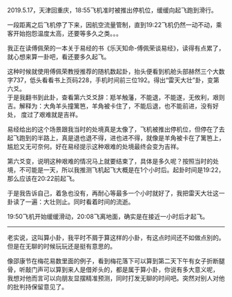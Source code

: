 2019.5.17，天津回重庆，18:55飞机准时被推出停机位，缓缓向起飞跑到滑行。  

一段距离之后飞机停了下来，因航空流量管制，直到19:22飞机仍然一动不动，乘客开始抱怨温度太高，还要等多久之类。。。  

我正在读傅佩荣的一本关于易经的书《乐天知命-傅佩荣谈易经》，读得有点累了，就心想来算一卦吧，看还要多久起飞。  

这种时候就使用傅佩荣教授推荐的随机数起卦，抬头便看到机舱头部赫然三个大数字737，低头看看书上页码228，手机时间前三位192。得出“雷天大壮”卦，变第六爻。     
于是我翻书到此卦，查看第六爻爻辞：羝羊触藩，不能退，不能遂，无攸利，艰则吉。解释为：大角羊头撞篱笆，羊角被卡住了，不能后退，也不能前进，没有好处，
度过了艰难就是吉祥。  

易经给出的这个场景跟我当时的处境真是太像了，飞机被推出停机位，但停在了去起飞跑到的半路上，真是退也退不得，进也进不得，就像是羊角被卡在了篱笆上，
尴尬又无可奈何。好在易经提示这种艰难的处境最终会变为吉祥。  

第六爻变，说明这种艰难的情况马上就要结束了，具体是多久呢？按照当时的处境，不可能是一天，所以我推测飞机起飞大概是在1个小时后。起卦时间是19:22，
那么应该在20:22前起飞。 

于是我告诉自己，着急也没有，再耐心等最多一个小时就好了，我把雷天大壮这一卦读了一遍：大壮则止。同时看着时间的流逝。  

19:50飞机开始缓缓滑动，20:08飞离地面，确实是在接近一小时后才起飞。  

***********************  

老实说，这叫算小卦，我平时不屑于算这样的小卦，有这点时间还不如做点别的。但是在无聊的时候玩玩还是挺有意思的。 

像邵康节在梅花易数里面的例子，看到梅花落下可以算到第二天下午有女子折断腿骨，听敲门声可以算到来人是借斧头的，都是属于算小卦，你说有多大意义呢，
我想对他而言可以向朋友显摆精准预测，同时打发无聊的时间吧。突然对别人对他的批判持保留意见了。




